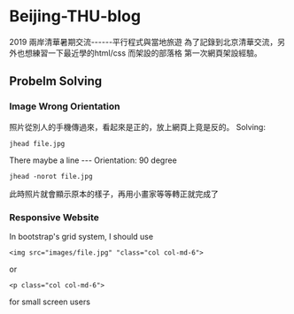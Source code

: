 # Beijing-THU-blog
2019 兩岸清華暑期交流------平行程式與當地旅遊
為了記錄到北京清華交流，另外也想練習一下最近學的html/css 而架設的部落格
第一次網頁架設經驗。
## Probelm Solving
### Image Wrong Orientation
照片從別人的手機傳過來，看起來是正的，放上網頁上竟是反的。
Solving:
```
jhead file.jpg
```
There maybe a line --- Orientation: 90 degree
```
jhead -norot file.jpg
```
此時照片就會顯示原本的樣子，再用小畫家等等轉正就完成了
### Responsive Website 
In bootstrap's grid system, I should use 
```
<img src="images/file.jpg" "class="col col-md-6">
```
or
```
<p class="col col-md-6">
```
for small screen users
